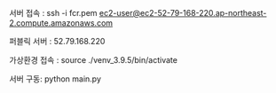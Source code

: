 서버 접속 :
ssh -i fcr.pem ec2-user@ec2-52-79-168-220.ap-northeast-2.compute.amazonaws.com

퍼블릭 서버 :
52.79.168.220

가상환경 접속 :
source ./venv_3.9.5/bin/activate


서버 구동:
python main.py


